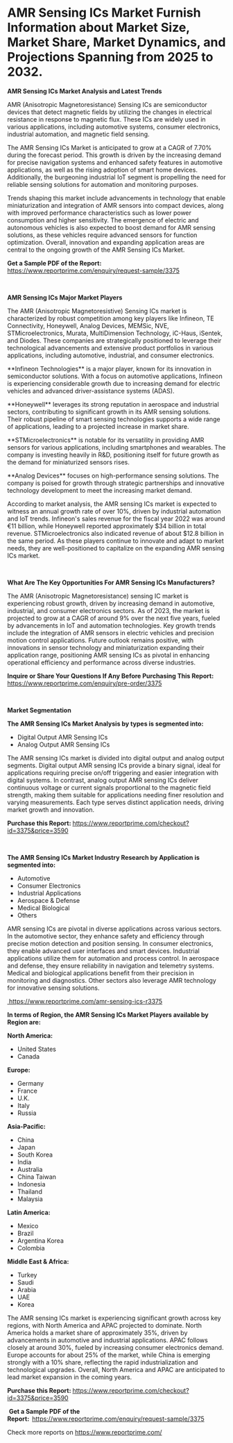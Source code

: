 <p><h1>AMR Sensing ICs Market Furnish Information about Market Size, Market Share, Market Dynamics, and Projections Spanning from 2025 to 2032.</h1></p><p><strong>AMR Sensing ICs Market Analysis and Latest Trends</strong></p>
<p><p>AMR (Anisotropic Magnetoresistance) Sensing ICs are semiconductor devices that detect magnetic fields by utilizing the changes in electrical resistance in response to magnetic flux. These ICs are widely used in various applications, including automotive systems, consumer electronics, industrial automation, and magnetic field sensing.</p><p>The AMR Sensing ICs Market is anticipated to grow at a CAGR of 7.70% during the forecast period. This growth is driven by the increasing demand for precise navigation systems and enhanced safety features in automotive applications, as well as the rising adoption of smart home devices. Additionally, the burgeoning industrial IoT segment is propelling the need for reliable sensing solutions for automation and monitoring purposes.</p><p>Trends shaping this market include advancements in technology that enable miniaturization and integration of AMR sensors into compact devices, along with improved performance characteristics such as lower power consumption and higher sensitivity. The emergence of electric and autonomous vehicles is also expected to boost demand for AMR sensing solutions, as these vehicles require advanced sensors for function optimization. Overall, innovation and expanding application areas are central to the ongoing growth of the AMR Sensing ICs Market.</p></p>
<p><strong>Get a Sample PDF of the Report:&nbsp;</strong> <a href="https://www.reportprime.com/enquiry/request-sample/3375?utm_campaign=3079&utm_medium=2&utm_source=Github&utm_content=ia&utm_term=18032025&utm_id=amr-sensing-ics">https://www.reportprime.com/enquiry/request-sample/3375</a></p>
<p>&nbsp;</p>
<p><strong>AMR Sensing ICs Major Market Players</strong></p>
<p><p>The AMR (Anisotropic Magnetoresistive) Sensing ICs market is characterized by robust competition among key players like Infineon, TE Connectivity, Honeywell, Analog Devices, MEMSic, NVE, STMicroelectronics, Murata, MultiDimension Technology, iC-Haus, iSentek, and Diodes. These companies are strategically positioned to leverage their technological advancements and extensive product portfolios in various applications, including automotive, industrial, and consumer electronics.</p><p>**Infineon Technologies** is a major player, known for its innovation in semiconductor solutions. With a focus on automotive applications, Infineon is experiencing considerable growth due to increasing demand for electric vehicles and advanced driver-assistance systems (ADAS).</p><p>**Honeywell** leverages its strong reputation in aerospace and industrial sectors, contributing to significant growth in its AMR sensing solutions. Their robust pipeline of smart sensing technologies supports a wide range of applications, leading to a projected increase in market share.</p><p>**STMicroelectronics** is notable for its versatility in providing AMR sensors for various applications, including smartphones and wearables. The company is investing heavily in R&D, positioning itself for future growth as the demand for miniaturized sensors rises.</p><p>**Analog Devices** focuses on high-performance sensing solutions. The company is poised for growth through strategic partnerships and innovative technology development to meet the increasing market demand.</p><p>According to market analysis, the AMR sensing ICs market is expected to witness an annual growth rate of over 10%, driven by industrial automation and IoT trends. Infineon's sales revenue for the fiscal year 2022 was around €11 billion, while Honeywell reported approximately $34 billion in total revenue. STMicroelectronics also indicated revenue of about $12.8 billion in the same period. As these players continue to innovate and adapt to market needs, they are well-positioned to capitalize on the expanding AMR sensing ICs market.</p></p>
<p>&nbsp;</p>
<p><strong>What Are The Key Opportunities For AMR Sensing ICs Manufacturers?</strong></p>
<p><p>The AMR (Anisotropic Magnetoresistance) sensing IC market is experiencing robust growth, driven by increasing demand in automotive, industrial, and consumer electronics sectors. As of 2023, the market is projected to grow at a CAGR of around 9% over the next five years, fueled by advancements in IoT and automation technologies. Key growth trends include the integration of AMR sensors in electric vehicles and precision motion control applications. Future outlook remains positive, with innovations in sensor technology and miniaturization expanding their application range, positioning AMR sensing ICs as pivotal in enhancing operational efficiency and performance across diverse industries.</p></p>
<p><strong>Inquire or Share Your Questions If Any Before Purchasing This Report:</strong> <a href="https://www.reportprime.com/enquiry/pre-order/3375?utm_campaign=3079&utm_medium=2&utm_source=Github&utm_content=ia&utm_term=18032025&utm_id=amr-sensing-ics">https://www.reportprime.com/enquiry/pre-order/3375</a></p>
<p>&nbsp;</p>
<p><strong>Market Segmentation</strong></p>
<p><strong>The AMR Sensing ICs Market Analysis by types is segmented into:</strong></p>
<p><ul><li>Digital Output AMR Sensing ICs</li><li>Analog Output AMR Sensing ICs</li></ul></p>
<p><p>The AMR sensing ICs market is divided into digital output and analog output segments. Digital output AMR sensing ICs provide a binary signal, ideal for applications requiring precise on/off triggering and easier integration with digital systems. In contrast, analog output AMR sensing ICs deliver continuous voltage or current signals proportional to the magnetic field strength, making them suitable for applications needing finer resolution and varying measurements. Each type serves distinct application needs, driving market growth and innovation.</p></p>
<p><strong>Purchase this Report:&nbsp;</strong><a href="https://www.reportprime.com/checkout?id=3375&price=3590&utm_campaign=3079&utm_medium=2&utm_source=Github&utm_content=ia&utm_term=18032025&utm_id=amr-sensing-ics">https://www.reportprime.com/checkout?id=3375&price=3590</a></p>
<p>&nbsp;</p>
<p><strong>The AMR Sensing ICs Market Industry Research by Application is segmented into:</strong></p>
<p><ul><li>Automotive</li><li>Consumer Electronics</li><li>Industrial Applications</li><li>Aerospace & Defense</li><li>Medical Biological</li><li>Others</li></ul></p>
<p><p>AMR sensing ICs are pivotal in diverse applications across various sectors. In the automotive sector, they enhance safety and efficiency through precise motion detection and position sensing. In consumer electronics, they enable advanced user interfaces and smart devices. Industrial applications utilize them for automation and process control. In aerospace and defense, they ensure reliability in navigation and telemetry systems. Medical and biological applications benefit from their precision in monitoring and diagnostics. Other sectors also leverage AMR technology for innovative sensing solutions.</p></p>
<p><a href="https://www.reportprime.com/amr-sensing-ics-r3375?utm_campaign=3079&utm_medium=2&utm_source=Github&utm_content=ia&utm_term=18032025&utm_id=amr-sensing-ics">&nbsp;https://www.reportprime.com/amr-sensing-ics-r3375</a></p>
<p><strong>In terms of Region, the AMR Sensing ICs Market Players available by Region are:</strong></p>
<p>
    <p> <strong> North America: </strong>
        <ul>
            <li>United States</li>
            <li>Canada</li>
        </ul>
        </p> 
    <p> <strong> Europe: </strong>
        <ul>
            <li>Germany</li>
            <li>France</li>
            <li>U.K.</li>
            <li>Italy</li>
            <li>Russia</li>
        </ul>
        </p> 
    <p> <strong> Asia-Pacific: </strong>
        <ul>
            <li>China</li>
            <li>Japan</li>
            <li>South Korea</li>
            <li>India</li>
            <li>Australia</li>
            <li>China Taiwan</li>
            <li>Indonesia</li>
            <li>Thailand</li>
            <li>Malaysia</li>
        </ul>
        </p> 
    <p> <strong> Latin America: </strong>
        <ul>
            <li>Mexico</li>
            <li>Brazil</li>
            <li>Argentina Korea</li>
            <li>Colombia</li>
        </ul>
        </p> 
    <p> <strong> Middle East & Africa: </strong>
        <ul>
            <li>Turkey</li>
            <li>Saudi</li>
            <li>Arabia</li>
            <li>UAE</li>
            <li>Korea</li>
        </ul>
    </p>
    </p>
<p><p>The AMR sensing ICs market is experiencing significant growth across key regions, with North America and APAC projected to dominate. North America holds a market share of approximately 35%, driven by advancements in automotive and industrial applications. APAC follows closely at around 30%, fueled by increasing consumer electronics demand. Europe accounts for about 25% of the market, while China is emerging strongly with a 10% share, reflecting the rapid industrialization and technological upgrades. Overall, North America and APAC are anticipated to lead market expansion in the coming years.</p></p>
<p><strong>Purchase this Report: </strong><a href="https://www.reportprime.com/checkout?id=3375&price=3590&utm_campaign=3079&utm_medium=2&utm_source=Github&utm_content=ia&utm_term=18032025&utm_id=amr-sensing-ics">https://www.reportprime.com/checkout?id=3375&price=3590</a></p>
<p>&nbsp;<strong>Get a Sample PDF of the Report:&nbsp;&nbsp;</strong><a href="https://www.reportprime.com/enquiry/request-sample/3375?utm_campaign=3079&utm_medium=2&utm_source=Github&utm_content=ia&utm_term=18032025&utm_id=amr-sensing-ics">https://www.reportprime.com/enquiry/request-sample/3375</a></p>
<p><strong></strong></p>
<p>Check more reports on <a href="https://www.reportprime.com/?utm_campaign=3079&utm_medium=2&utm_source=Github&utm_content=ia&utm_term=18032025&utm_id=amr-sensing-ics">https://www.reportprime.com/</a></p>